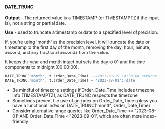 #### DATE_TRUNC 
**Output** - The returned value is a TIMESTAMP (or TIMESTAMPTZ if the input is), not a string or partial date.
    
**Use** - used to truncate a timestamp or date to a specified level of precision. 

If, you're using 'month' as the precision level, it will truncate the date or timestamp to the first day of the month, removing the day, hour, minute, second, and any fractional seconds from the value.

It keeps the year and month intact but sets the day to 01 and the time components to midnight (00:00:00).
```sql
DATE_TRUNC('month', t.Order_Date_Time)  --2023-08-15 14:30:00 returns 2023-08-01 00:00:00
DATE_TRUNC('month', t.Order_Date_Time) = '2023-08-01'::date
``` 
- Be mindful of timezone settings if Order_Date_Time includes timezone info (TIMESTAMPTZ), as DATE_TRUNC respects the timezone.
- Sometimes prevent the use of an index on Order_Date_Time unless you have a functional index on DATE_TRUNC('month', Order_Date_Time)
- Consider alternative range queries like Order_Date_Time >= '2023-08-01' AND Order_Date_Time < '2023-09-01', which are often more index-friendly.

